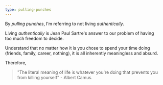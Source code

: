 ```yaml
---
type: pulling-punches
---
```


By _pulling punches_, I'm referring to not living _authentically_.

Living _authentically_ is Jean Paul Sartre's answer to our problem of having too much freedom to decide.

Understand that no matter how it is you chose to spend your time doing (friends, family, career, nothing), it is all inherently meaningless and absurd. 

Therefore,

> "The literal meaning of life is whatever you're doing that prevents you from killing yourself" - Albert Camus.

